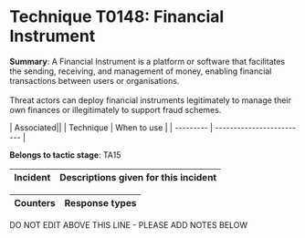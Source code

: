 # Technique T0148: Financial Instrument

**Summary**: A Financial Instrument is a platform or software that facilitates the sending, receiving, and management of money, enabling financial transactions between users or organisations.<br><br>Threat actors can deploy financial instruments legitimately to manage their own finances or illegitimately to support fraud schemes.


| Associated||
| Technique | When to use |
| --------- | ------------------------- |


**Belongs to tactic stage**: TA15


| Incident | Descriptions given for this incident |
| -------- | -------------------- |



| Counters | Response types |
| -------- | -------------- |


DO NOT EDIT ABOVE THIS LINE - PLEASE ADD NOTES BELOW